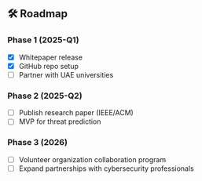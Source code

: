 ## 🛠️ Roadmap

### Phase 1 (2025-Q1)
- [x] Whitepaper release
- [x] GitHub repo setup
- [ ] Partner with UAE universities

### Phase 2 (2025-Q2)
- [ ] Publish research paper (IEEE/ACM)
- [ ] MVP for threat prediction

### Phase 3 (2026)
- [ ] Volunteer organization collaboration program
- [ ] Expand partnerships with cybersecurity professionals
